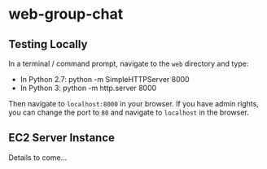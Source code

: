 # web-group-chat

## Testing Locally

In a terminal / command prompt, navigate to the `web` directory and type:

- In Python 2.7: python -m SimpleHTTPServer 8000
- In Python 3: python -m http.server 8000

Then navigate to `localhost:8000` in your browser. If you have admin rights, you can change the port to `80` and navigate to `localhost` in the browser.

## EC2 Server Instance

Details to come...
